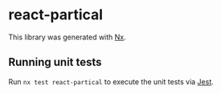 # react-partical

This library was generated with [Nx](https://nx.dev).

## Running unit tests

Run `nx test react-partical` to execute the unit tests via [Jest](https://jestjs.io).
